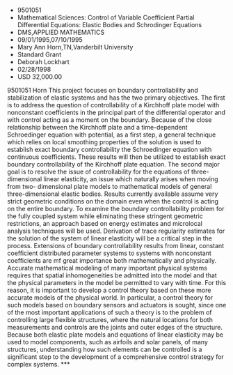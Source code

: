 
* 9501051
* Mathematical Sciences: Control of Variable Coefficient Partial Differential Equations: Elastic Bodies and Schrodinger Equations
* DMS,APPLIED MATHEMATICS
* 09/01/1995,07/10/1995
* Mary Ann Horn,TN,Vanderbilt University
* Standard Grant
* Deborah Lockhart
* 02/28/1998
* USD 32,000.00

9501051 Horn This project focuses on boundary controllability and stabilization
of elastic systems and has the two primary objectives. The first is to address
the question of controllability of a Kirchhoff plate model with nonconstant
coefficients in the principal part of the differential operator and with control
acting as a moment on the boundary. Because of the close relationship between
the Kirchhoff plate and a time-dependent Schroedinger equation with potential,
as a first step, a general technique which relies on local smoothing properties
of the solution is used to establish exact boundary controllability the
Schroedinger equation with continuous coefficients. These results will then be
utilized to establish exact boundary controllability of the Kirchhoff plate
equation. The second major goal is to resolve the issue of controllability for
the equations of three- dimensional linear elasticity, an issue which naturally
arises when moving from two- dimensional plate models to mathematical models of
general three-dimensional elastic bodies. Results currently available assume
very strict geometric conditions on the domain even when the control is acting
on the entire boundary. To examine the boundary controllability problem for the
fully coupled system while eliminating these stringent geometric restrictions,
an approach based on energy estimates and microlocal analysis techniques will be
used. Derivation of trace regularity estimates for the solution of the system of
linear elasticity will be a critical step in the process. Extensions of boundary
controllability results from linear, constant coefficient distributed parameter
systems to systems with nonconstant coefficients are mf great importance both
mathematically and physically. Accurate mathematical modeling of many important
physical systems requires that spatial inhomogeneities be admitted into the
model and that the physical parameters in the model be permitted to vary with
time. For this reason, it is important to develop a control theory based on
these more accurate models of the physical world. In particular, a control
theory for such models based on boundary sensors and actuators is sought, since
one of the most important applications of such a theory is to the problem of
controlling large flexible structures, where the natural locations for both
measurements and controls are the joints and outer edges of the structure.
Because both elastic plate models and equations of linear elasticity may be used
to model components, such as airfoils and solar panels, of many structures,
understanding how such elements can be controlled is a significant step to the
development of a comprehensive control strategy for complex systems. ***
